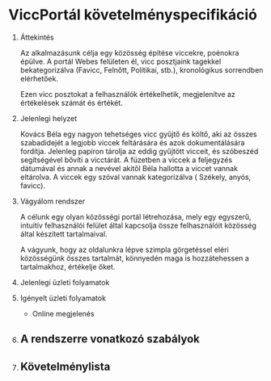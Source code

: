 # ViccPortál követelményspecifikáció

1. Áttekintés

   Az alkalmazásunk célja egy közösség építése viccekre, poénokra épülve. A portál Webes felületen él, vicc posztjaink tagekkel bekategorizálva (Favicc, Felnőtt, Politikai, stb.), kronológikus sorrendben elérhetőek.

   Ezen vicc posztokat a felhasználók értékelhetik, megjelenítve az értékelések számát és értékét.

2. Jelenlegi helyzet 

   Kovács Béla egy nagyon tehetséges vicc gyűjtő és költő, aki az összes szabadidejét a legjobb viccek feltárására és azok dokumentálására fordítja. Jelenleg papíron tárolja az eddig gyűjtött vicceit, és szóbeszéd segítségével bővíti a vicctárát. A füzetben a viccek a feljegyzés dátumával és annak a nevével akitől Béla hallotta a viccet vannak eltárolva. A viccek egy szóval vannak kategorizálva ( Székely, anyós, favicc).

2. Vágyálom rendszer

   A célunk egy olyan közösségi portál létrehozása,
   mely egy egyszerű, intuitív felhasználói 
   felület által kapcsolja össze felhasználóit
   közösség által készített tartalmaival.

   A vágyunk, hogy az oldalunkra lépve szimpla görgetéssel
   eléri közösségünk összes tartalmát, könnyedén maga is
   hozzátehessen a tartalmakhoz, értékelje őket.



3. Jelenlegi üzleti folyamatok

5. Igényelt üzleti folyamatok
   - Online megjelenés

6. A rendszerre vonatkozó szabályok
   -

7. Követelménylista
   -
